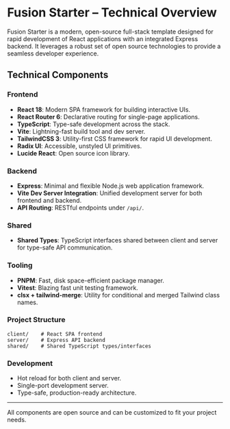 # Fusion Starter – Technical Overview

Fusion Starter is a modern, open-source full-stack template designed for rapid development of React applications with an integrated Express backend. It leverages a robust set of open source technologies to provide a seamless developer experience.

## Technical Components

### Frontend

- **React 18**: Modern SPA framework for building interactive UIs.
- **React Router 6**: Declarative routing for single-page applications.
- **TypeScript**: Type-safe development across the stack.
- **Vite**: Lightning-fast build tool and dev server.
- **TailwindCSS 3**: Utility-first CSS framework for rapid UI development.
- **Radix UI**: Accessible, unstyled UI primitives.
- **Lucide React**: Open source icon library.

### Backend

- **Express**: Minimal and flexible Node.js web application framework.
- **Vite Dev Server Integration**: Unified development server for both frontend and backend.
- **API Routing**: RESTful endpoints under `/api/`.

### Shared

- **Shared Types**: TypeScript interfaces shared between client and server for type-safe API communication.

### Tooling

- **PNPM**: Fast, disk space-efficient package manager.
- **Vitest**: Blazing fast unit testing framework.
- **clsx + tailwind-merge**: Utility for conditional and merged Tailwind class names.

### Project Structure

```
client/    # React SPA frontend
server/    # Express API backend
shared/    # Shared TypeScript types/interfaces
```

### Development

- Hot reload for both client and server.
- Single-port development server.
- Type-safe, production-ready architecture.

---

All components are open source and can be customized to fit your project needs.